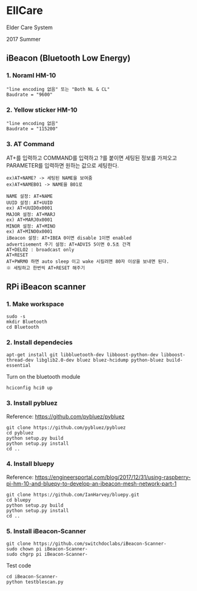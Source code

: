 # EllCare
Elder Care System

2017 Summer
## iBeacon (Bluetooth Low Energy)
### 1. Noraml HM-10
```
"line encoding 없음" 또는 "Both NL & CL"
Baudrate = "9600"
```
### 2. Yellow sticker HM-10
```
"line encoding 없음"
Baudrate = "115200"
```
### 3. AT Command

AT+를 입력하고 COMMAND를 입력하고 ?를 붙이면 세팅된 정보를 가져오고 PARAMETER를 입력하면 원하는 값으로 세팅한다.
```
ex)AT+NAME? -> 세팅된 NAME을 보여줌
ex)AT+NAMEB01 -> NAME을 B01로 
```
```
NAME 설정: AT+NAME
UUID 설정: AT+UUID
ex) AT+UUID0x0001
MAJOR 설정: AT+MARJ
ex) AT+MARJ0x0001
MINOR 설정: AT+MINO
ex) AT+MINO0x0001
iBeacon 설정: AT+IBEA 0이면 disable 1이면 enabled
advertisement 주기 설정: AT+ADVI5 5이면 0.5초 간격
AT+DELO2 : broadcast only
AT+RESET
AT+PWRM0 하면 auto sleep 이고 wake 시킬려면 80자 이상을 보내면 된다.
※ 세팅하고 한번씩 AT+RESET 해주기
```
## RPi iBeacon scanner
### 1. Make workspace
```
sudo -s
mkdir Bluetooth
cd Bluetooth
```
### 2. Install dependecies
```
apt-get install git libbluetooth-dev libboost-python-dev libboost-thread-dev libglib2.0-dev bluez bluez-hcidump python-bluez build-essential
```
Turn on the bluetooth module
```
hciconfig hci0 up
```
### 3. Install pybluez
Reference: https://github.com/pybluez/pybluez
```
git clone https://github.com/pybluez/pybluez
cd pybluez
python setup.py build
python setup.py install
cd ..
```
### 4. Install bluepy
Reference: https://engineersportal.com/blog/2017/12/31/using-raspberry-pi-hm-10-and-bluepy-to-develop-an-ibeacon-mesh-network-part-1
```
git clone https://github.com/IanHarvey/bluepy.git
cd bluepy
python setup.py build
python setup.py install
cd ..
```
### 5. Install iBeacon-Scanner
```
git clone https://github.com/switchdoclabs/iBeacon-Scanner-
sudo chown pi iBeacon-Scanner-
sudo chgrp pi iBeacon-Scanner-
```
Test code
```
cd iBeacon-Scanner-
python testblescan.py
```
